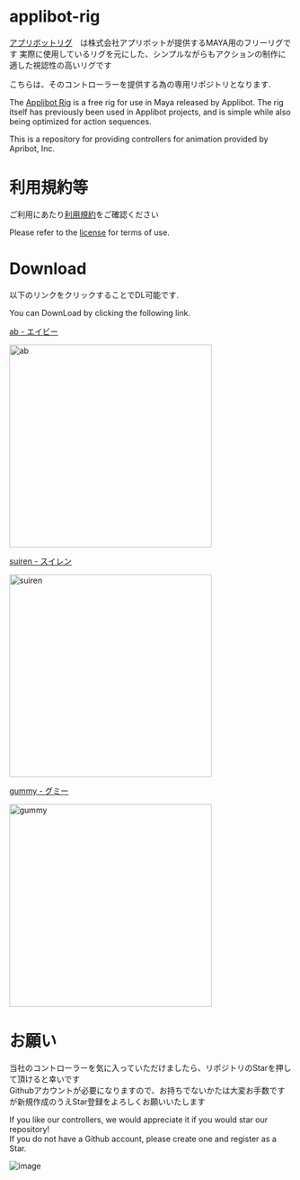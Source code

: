# applibot-rig
[アプリボットリグ](https://www.applibot.co.jp/recruit/3dadopt/3drig/)　は株式会社アプリボットが提供するMAYA用のフリーリグです
実際に使用しているリグを元にした、シンプルながらもアクションの制作に適した視認性の高いリグです

こちらは、そのコントローラーを提供する為の専用リポジトリとなります.

The [Applibot Rig](https://www.applibot.co.jp/en/3drig/) is a free rig for use in Maya released by Applibot.
The rig itself has previously been used in Applibot projects, and is simple while also being optimized for action sequences.

This is a repository for providing controllers for animation provided by Apribot, Inc.



# 利用規約等
ご利用にあたり[利用規約](https://github.com/applibot-inc/applibot-rig/blob/main/LICENCE "利用規約")をご確認ください

Please refer to the [license](https://github.com/applibot-inc/applibot-rig/blob/main/LICENCE "license") for terms of use.


# Download
以下のリンクをクリックすることでDL可能です.

You can DownLoad by clicking the following link.


[ab - エイビー](https://github.com/applibot-inc/applibot-rig/raw/main/ApplibotRig/ab_rig_A.zip "ab - エイビー")

<img width="360" alt="ab" src="https://github.com/applibot-inc/applibot-rig/assets/97662281/e1971b51-5b87-40eb-85fa-defa0bdde5a2">

[suiren - スイレン](https://github.com/applibot-inc/applibot-rig/raw/main/ApplibotRig/ab_rig_B.zip "suiren - スイレン")

<img width="360" alt="suiren" src="https://github.com/applibot-inc/applibot-rig/assets/97662281/d929030f-59b5-495d-958e-3ef088a5c053">

[gummy - グミー](https://github.com/applibot-inc/applibot-rig/raw/main/ApplibotRig/ab_rig_C.zip "gummy - グミー")

<img width="360" alt="gummy" src="https://github.com/applibot-inc/applibot-rig/assets/97662281/ee63d23d-0125-49bd-95a5-15e01e03528e">

# お願い
当社のコントローラーを気に入っていただけましたら、リポジトリのStarを押して頂けると幸いです\
Githubアカウントが必要になりますので、お持ちでないかたは大変お手数ですが新規作成のうえStar登録をよろしくお願いいたします

If you like our controllers, we would appreciate it if you would star our repository!\
If you do not have a Github account, please create one and register as a Star.

![image](https://github.com/applibot-inc/applibot-rig/assets/97662281/6328a32f-8ec5-4b4d-980c-7da61619043b)


